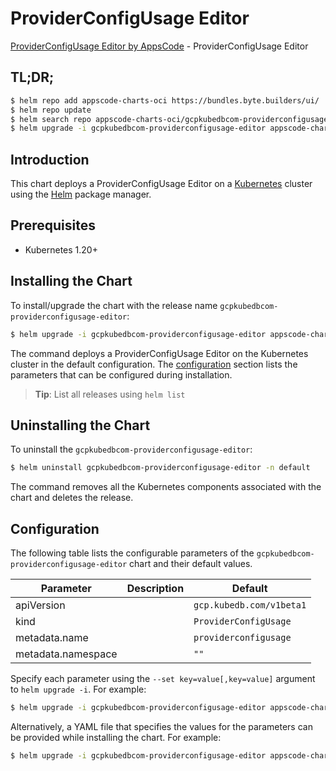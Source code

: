 # ProviderConfigUsage Editor

[ProviderConfigUsage Editor by AppsCode](https://appscode.com) - ProviderConfigUsage Editor

## TL;DR;

```bash
$ helm repo add appscode-charts-oci https://bundles.byte.builders/ui/
$ helm repo update
$ helm search repo appscode-charts-oci/gcpkubedbcom-providerconfigusage-editor --version=v0.7.0
$ helm upgrade -i gcpkubedbcom-providerconfigusage-editor appscode-charts-oci/gcpkubedbcom-providerconfigusage-editor -n default --create-namespace --version=v0.7.0
```

## Introduction

This chart deploys a ProviderConfigUsage Editor on a [Kubernetes](http://kubernetes.io) cluster using the [Helm](https://helm.sh) package manager.

## Prerequisites

- Kubernetes 1.20+

## Installing the Chart

To install/upgrade the chart with the release name `gcpkubedbcom-providerconfigusage-editor`:

```bash
$ helm upgrade -i gcpkubedbcom-providerconfigusage-editor appscode-charts-oci/gcpkubedbcom-providerconfigusage-editor -n default --create-namespace --version=v0.7.0
```

The command deploys a ProviderConfigUsage Editor on the Kubernetes cluster in the default configuration. The [configuration](#configuration) section lists the parameters that can be configured during installation.

> **Tip**: List all releases using `helm list`

## Uninstalling the Chart

To uninstall the `gcpkubedbcom-providerconfigusage-editor`:

```bash
$ helm uninstall gcpkubedbcom-providerconfigusage-editor -n default
```

The command removes all the Kubernetes components associated with the chart and deletes the release.

## Configuration

The following table lists the configurable parameters of the `gcpkubedbcom-providerconfigusage-editor` chart and their default values.

|     Parameter      | Description |               Default               |
|--------------------|-------------|-------------------------------------|
| apiVersion         |             | <code>gcp.kubedb.com/v1beta1</code> |
| kind               |             | <code>ProviderConfigUsage</code>    |
| metadata.name      |             | <code>providerconfigusage</code>    |
| metadata.namespace |             | <code>""</code>                     |


Specify each parameter using the `--set key=value[,key=value]` argument to `helm upgrade -i`. For example:

```bash
$ helm upgrade -i gcpkubedbcom-providerconfigusage-editor appscode-charts-oci/gcpkubedbcom-providerconfigusage-editor -n default --create-namespace --version=v0.7.0 --set apiVersion=gcp.kubedb.com/v1beta1
```

Alternatively, a YAML file that specifies the values for the parameters can be provided while
installing the chart. For example:

```bash
$ helm upgrade -i gcpkubedbcom-providerconfigusage-editor appscode-charts-oci/gcpkubedbcom-providerconfigusage-editor -n default --create-namespace --version=v0.7.0 --values values.yaml
```

